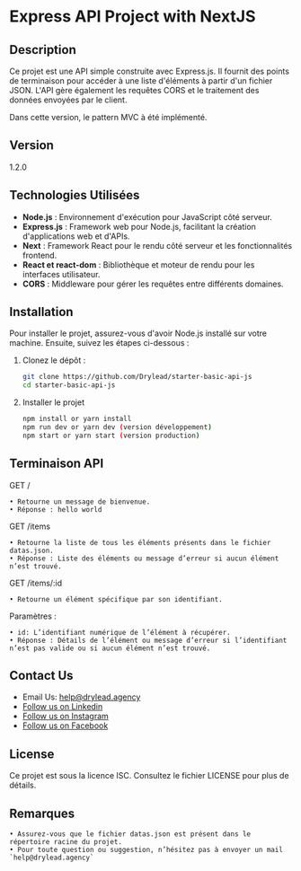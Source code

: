 # Express API Project with NextJS

## Description

Ce projet est une API simple construite avec Express.js. Il fournit des points de terminaison pour accéder à une liste d'éléments à partir d'un fichier JSON. L'API gère également les requêtes CORS et le traitement des données envoyées par le client.

Dans cette version, le pattern MVC à été implémenté.

## Version

1.2.0

## Technologies Utilisées

- **Node.js** : Environnement d'exécution pour JavaScript côté serveur.
- **Express.js** : Framework web pour Node.js, facilitant la création d'applications web et d'APIs.
- **Next** : Framework React pour le rendu côté serveur et les fonctionnalités frontend.
- **React et react-dom** : Bibliothèque et moteur de rendu pour les interfaces utilisateur.
- **CORS** : Middleware pour gérer les requêtes entre différents domaines.

## Installation

Pour installer le projet, assurez-vous d'avoir Node.js installé sur votre machine. Ensuite, suivez les étapes ci-dessous :

1. Clonez le dépôt :

   ```bash
   git clone https://github.com/Drylead/starter-basic-api-js
   cd starter-basic-api-js
   ```

2. Installer le projet

   ```bash
   npm install or yarn install
   npm run dev or yarn dev (version développement)
   npm start or yarn start (version production)
   ```

## Terminaison API

GET /

    • Retourne un message de bienvenue.
    • Réponse : hello world

GET /items

    • Retourne la liste de tous les éléments présents dans le fichier datas.json.
    • Réponse : Liste des éléments ou message d’erreur si aucun élément n’est trouvé.

GET /items/:id

    • Retourne un élément spécifique par son identifiant.

Paramètres :

    • id: L’identifiant numérique de l’élément à récupérer.
    • Réponse : Détails de l’élément ou message d’erreur si l’identifiant n’est pas valide ou si aucun élément n’est trouvé.

## Contact Us

- Email Us: help@drylead.agency
- [Follow us on Linkedin](https://www.linkedin.com/company/drylead)
- [Follow us on Instagram](https://www.instagram.com/drylead/)
- [Follow us on Facebook](https://facebook.com/drylead/)

## License

Ce projet est sous la licence ISC. Consultez le fichier LICENSE pour plus de détails.

## Remarques

    • Assurez-vous que le fichier datas.json est présent dans le répertoire racine du projet.
    • Pour toute question ou suggestion, n’hésitez pas à envoyer un mail `help@drylead.agency`
